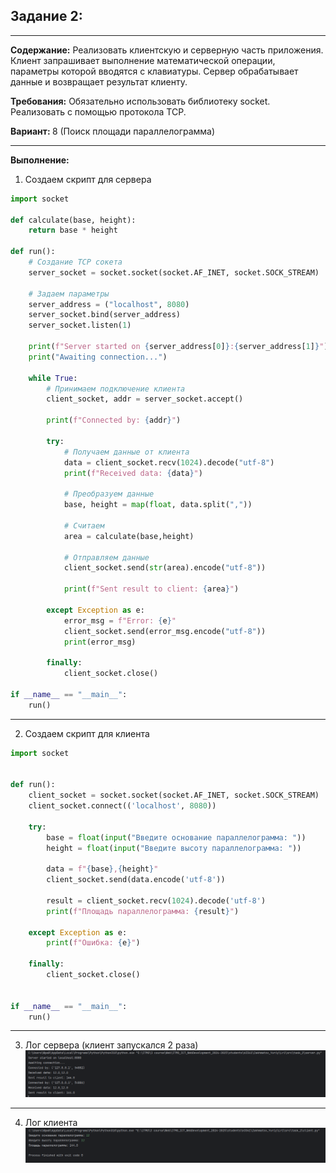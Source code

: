 ## Задание 2:

---
<b>Содержание:</b> Реализовать клиентскую и серверную часть приложения. Клиент запрашивает выполнение математической операции, параметры которой вводятся с клавиатуры. Сервер обрабатывает данные и возвращает результат клиенту.

<b>Требования:</b> Обязательно использовать библиотеку socket.
Реализовать с помощью протокола TCP.

<b>Вариант: </b> 8 (Поиск площади параллелограмма)

---
<b>Выполнение: </b>

1. Создаем скрипт для сервера
~~~python
import socket

def calculate(base, height):
    return base * height

def run():
    # Создание TCP сокета
    server_socket = socket.socket(socket.AF_INET, socket.SOCK_STREAM)

    # Задаем параметры
    server_address = ("localhost", 8080)
    server_socket.bind(server_address)
    server_socket.listen(1)

    print(f"Server started on {server_address[0]}:{server_address[1]}")
    print("Awaiting connection...")

    while True:
        # Принимаем подключение клиента
        client_socket, addr = server_socket.accept()

        print(f"Connected by: {addr}")

        try:
            # Получаем данные от клиента
            data = client_socket.recv(1024).decode("utf-8")
            print(f"Received data: {data}")

            # Преобразуем данные
            base, height = map(float, data.split(","))

            # Считаем
            area = calculate(base,height)

            # Отправляем данные
            client_socket.send(str(area).encode("utf-8"))

            print(f"Sent result to client: {area}")

        except Exception as e:
            error_msg = f"Error: {e}"
            client_socket.send(error_msg.encode("utf-8"))
            print(error_msg)

        finally:
            client_socket.close()

if __name__ == "__main__":
    run()
~~~
---
2. Создаем скрипт для клиента
~~~python
import socket


def run():
    client_socket = socket.socket(socket.AF_INET, socket.SOCK_STREAM)
    client_socket.connect(('localhost', 8080))

    try:
        base = float(input("Введите основание параллелограмма: "))
        height = float(input("Введите высоту параллелограмма: "))

        data = f"{base},{height}"
        client_socket.send(data.encode('utf-8'))

        result = client_socket.recv(1024).decode('utf-8')
        print(f"Площадь параллелограмма: {result}")

    except Exception as e:
        print(f"Ошибка: {e}")

    finally:
        client_socket.close()


if __name__ == "__main__":
    run()
~~~
---
3. Лог сервера (клиент запускался 2 раза)![img_1.png](screenshots%2Fimg_1.png)
---

4. Лог клиента![img_2.png](screenshots%2Fimg_2.png)

